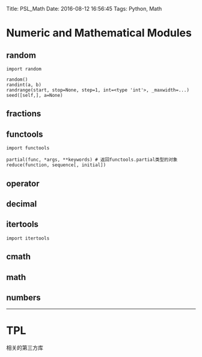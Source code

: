 Title: PSL_Math
Date: 2016-08-12 16:56:45
Tags: Python, Math



# Numeric and Mathematical Modules

## random

    import random

    random()
    randint(a, b)
    randrange(start, stop=None, step=1, int=<type 'int'>, _maxwidth=...)
    seed([self,], a=None)

## fractions

## functools

    import functools

    partial(func, *args, **keywords) # 返回functools.partial类型的对象
    reduce(function, sequence[, initial])

## operator

## decimal

## itertools

    import itertools

## cmath

## math

## numbers

***

# TPL

相关的第三方库
